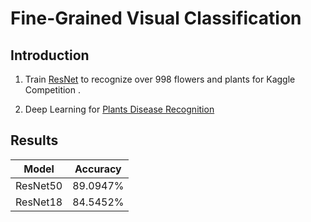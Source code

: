 # Fine-Grained Visual Classification

## Introduction
1. Train [ResNet](https://www.cv-foundation.org/openaccess/content_cvpr_2016/papers/He_Deep_Residual_Learning_CVPR_2016_paper.pdf) to recognize over 998 flowers and plants for Kaggle Competition .

2. Deep Learning for [Plants Disease Recognition](./pdr)

## Results

| Model | Accuracy |
| :---: | :---: |
| ResNet50 | 89.0947% |
| ResNet18 | 84.5452% |